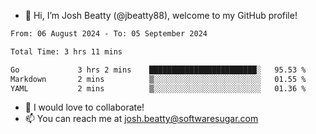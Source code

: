 - 👋 Hi, I’m Josh Beatty (@jbeatty88), welcome to my GitHub profile!

<!--START_SECTION:waka-->

```txt
From: 06 August 2024 - To: 05 September 2024

Total Time: 3 hrs 11 mins

Go             3 hrs 2 mins    ████████████████████████░   95.53 %
Markdown       2 mins          ▒░░░░░░░░░░░░░░░░░░░░░░░░   01.55 %
YAML           2 mins          ▒░░░░░░░░░░░░░░░░░░░░░░░░   01.36 %
```

<!--END_SECTION:waka-->

- 💞️ I would love to collaborate!
- 📫 You can reach me at josh.beatty@softwaresugar.com

<!---
jbeatty88/jbeatty88 is a ✨ special ✨ repository because its `README.md` (this file) appears on your GitHub profile.
You can click the Preview link to take a look at your changes.
--->
